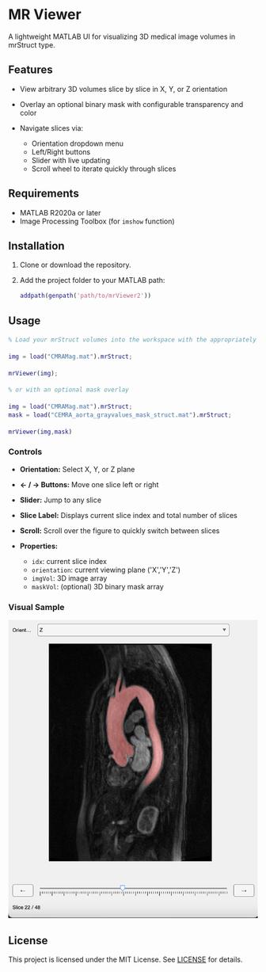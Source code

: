 # MR Viewer

A lightweight MATLAB UI for visualizing 3D medical image volumes in mrStruct type.

## Features

* View arbitrary 3D volumes slice by slice in X, Y, or Z orientation
* Overlay an optional binary mask with configurable transparency and color
* Navigate slices via:

  * Orientation dropdown menu
  * Left/Right buttons
  * Slider with live updating
  * Scroll wheel to iterate quickly through slices

## Requirements

* MATLAB R2020a or later
* Image Processing Toolbox (for `imshow` function)

## Installation

1. Clone or download the repository.
2. Add the project folder to your MATLAB path:

   ```matlab
   addpath(genpath('path/to/mrViewer2'))
   ```

## Usage

```matlab
% Load your mrStruct volumes into the workspace with the appropriately oriented dataAy volumes.

img = load("CMRAMag.mat").mrStruct;

mrViewer(img);

% or with an optional mask overlay

img = load("CMRAMag.mat").mrStruct;
mask = load("CEMRA_aorta_grayvalues_mask_struct.mat").mrStruct;

mrViewer(img,mask)

```

### Controls

* **Orientation:** Select X, Y, or Z plane
* **← / → Buttons:** Move one slice left or right
* **Slider:** Jump to any slice
* **Slice Label:** Displays current slice index and total number of slices
* **Scroll:** Scroll over the figure to quickly switch between slices

* **Properties:**

  * `idx`: current slice index
  * `orientation`: current viewing plane ('X','Y','Z')
  * `imgVol`: 3D image array
  * `maskVol`: (optional) 3D binary mask array

### Visual Sample

![sample viewer output](assets/ref.png)

## License

This project is licensed under the MIT License. See [LICENSE](LICENSE) for details.
